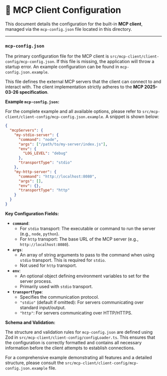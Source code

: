 # 🔌 MCP Client Configuration

This document details the configuration for the built-in **MCP client**, managed via the `mcp-config.json` file located in this directory.

---

### `mcp-config.json`

The primary configuration file for the MCP client is `src/mcp-client/client-config/mcp-config.json`. If this file is missing, the application will throw a startup error. An example configuration can be found in `mcp-config.json.example`.

This file defines the external MCP servers that the client can connect to and interact with. The client implementation strictly adheres to the **MCP 2025-03-26 specification**.

**Example `mcp-config.json`:**

For the complete example and all available options, please refer to `src/mcp-client/client-config/mcp-config.json.example`. A snippet is shown below:

```json
{
  "mcpServers": {
    "my-stdio-server": {
      "command": "node",
      "args": ["/path/to/my-server/index.js"],
      "env": {
        "LOG_LEVEL": "debug"
      },
      "transportType": "stdio"
    },
    "my-http-server": {
      "command": "http://localhost:8080",
      "args": [],
      "env": {},
      "transportType": "http"
    }
  }
}
```

**Key Configuration Fields:**

- **`command`**:
  - For `stdio` transport: The executable or command to run the server (e.g., `node`, `python`).
  - For `http` transport: The base URL of the MCP server (e.g., `http://localhost:8080`).
- **`args`**:
  - An array of string arguments to pass to the command when using `stdio` transport. This is required for `stdio`.
  - Not used for `http` transport.
- **`env`**:
  - An optional object defining environment variables to set for the server process.
  - Primarily used with `stdio` transport.
- **`transportType`**:
  - Specifies the communication protocol.
  - `"stdio"` (default if omitted): For servers communicating over standard input/output.
  - `"http"`: For servers communicating over HTTP/HTTPS.

**Schema and Validation:**

The structure and validation rules for `mcp-config.json` are defined using Zod in `src/mcp-client/client-config/configLoader.ts`. This ensures that the configuration is correctly formatted and contains all necessary information before the client attempts to establish connections.

For a comprehensive example demonstrating all features and a detailed structure, please consult the `src/mcp-client/client-config/mcp-config.json.example` file.
